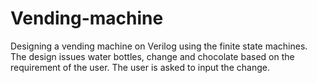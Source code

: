 # Vending-machine
Designing a vending machine on Verilog using the finite state machines.
The design issues water bottles, change and chocolate based on the requirement of the user.
The user is asked to input the change.

